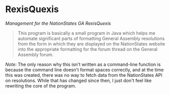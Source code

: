 # RexisQuexis
_Management for the NationStates GA RexisQuexis_

> This program is basically a small program in Java which helps me automate significant parts of formatting General Assembly resolutions from the form in which they are displayed on the NationStates website into the appropriate formatting for the forum thread on the General Assembly forum.

*Note:* The only reason why this isn't written as a command-line function is because the command line doesn't format spaces correctly, and at the time this was created, there was no way to fetch data from the NationStates API on resolutions. While that has changed since then, I just don't feel like rewriting the core of the program.
